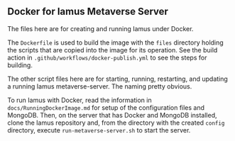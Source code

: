 ## Docker for Iamus Metaverse Server

The files here are for creating and running Iamus under Docker.

The `Dockerfile` is used to build the image with the `files` directory
holding the scripts that are copied into the image for its operation.
See the build action in `.github/workflows/docker-publish.yml` to see
the steps for building.

The other script files here are for starting, running, restarting, and
updating a running Iamus metaverse-server. 
The naming pretty obvious.

To run Iamus with Docker,
read the information in `docs/RunningDockerImage.md`
for setup of the configuration files and MongoDB.
Then, on the server that has Docker and MongoDB installed,
clone the Iamus repository
and, from the directory with the created `config` directory,
execute `run-metaverse-server.sh` to start the server.
